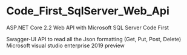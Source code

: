 # Code_First_SqlServer_Web_Api

ASP.NET Core 2.2 Web API with Microsoft SQL Server Code First

Swagger-UI API to read all the Json formatting (Get, Put, Post, Delete)
Microsoft visual studio enterprise 2019 preview
